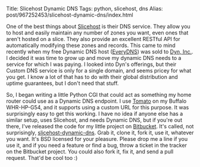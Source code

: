 Title: Slicehost Dynamic DNS
Tags: python, slicehost, dns
Alias: post/967252453/slicehost-dynamic-dns/index.html

One of the best things about [Slicehost](http://slicehost.net) is their DNS service. They allow you to host and easily maintain any number of zones you want, even ones that aren't hosted on a slice. They also provide an excellent RESTful API for automatically modifying these zones and records. This came to mind recently when my free Dynamic DNS host ([EveryDNS](http://everydns.net)) was sold to [Dyn, Inc.](http://dyn.com/). I decided it was time to grow up and move my dynamic DNS needs to a service for which I was paying. I looked into Dyn's offerings, but their Custom DNS service is only for a single domain, and seems pricey for what you get. I know a lot of that has to do with their global distribution and uptime guarantees, but I don't need that stuff.

So, I began writing a little Python CGI that could act as something my home router could use as a Dynamic DNS endpoint. I use [Tomato](http://www.polarcloud.com/tomato) on my Buffalo WHR-HP-G54, and it supports using a custom URL for this purpose. It was surprisingly easy to get this working. I have no idea if anyone else has a similar setup, uses Slicehost, and needs Dynamic DNS, but if you're out there, I've released the code for my little project on [Bitbucket](http://bitbucket.org/). It's called, not surprisingly, [slicehost-dynamic-dns](http://bitbucket.org/pmclanahan/slicehost-dynamic-dns/src). Grab it, clone it, fork it, use it, whatever you want. It's BSD licensed for your pleasure. Please drop me a line if you use it, and if you need a feature or find a bug, throw a ticket in the tracker on the Bitbucket project. You could also fork it, fix it, and send a pull request. That'd be cool too :)
